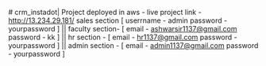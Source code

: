 #   c r m _ i n s t a d o t |
Project deployed in aws - 
live project link - http://13.234.29.181/
sales section [ userrname - admin
password - yourpassword ] 
|| 
faculty section- [ email - ashwarsir1137@gmail.com
password - kk ]
||
hr section - [ email - hr1137@gmail.com
password - yourpassword ]
||
admin section - [ email - admin1137@gmail.com
password - yourpassword ]

 
 
